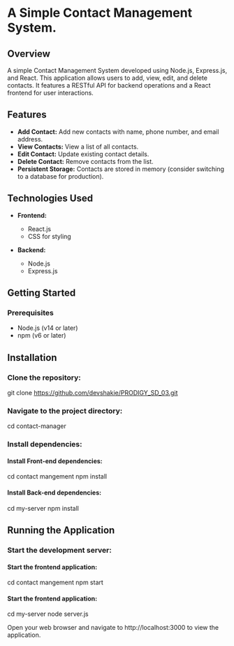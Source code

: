 # A Simple Contact Management System.
## Overview
A simple Contact Management System developed using Node.js, Express.js, and React. This application allows users to add, view, edit, and delete contacts. It features a RESTful API for backend operations and a React frontend for user interactions.
## Features
- **Add Contact:** Add new contacts with name, phone number, and email address.
- **View Contacts:** View a list of all contacts.
- **Edit Contact:** Update existing contact details.
- **Delete Contact:** Remove contacts from the list.
- **Persistent Storage:** Contacts are stored in memory (consider switching to a database for production).
## Technologies Used
- **Frontend:**
  - React.js
  - CSS for styling

- **Backend:**
  - Node.js
  - Express.js

## Getting Started
### Prerequisites
+ Node.js (v14 or later)
+ npm (v6 or later)
## Installation
### Clone the repository:
   git clone https://github.com/devshakie/PRODIGY_SD_03.git
### Navigate to the project directory:
cd contact-manager
### Install dependencies:
#### Install Front-end dependencies:
cd contact mangement 
npm install
#### Install Back-end dependencies:
cd my-server
npm install
## Running the Application
### Start the development server:
#### Start the frontend application:
cd contact mangement 
npm start
#### Start the frontend application:
cd my-server
node server.js

Open your web browser and navigate to http://localhost:3000 to view the application.


